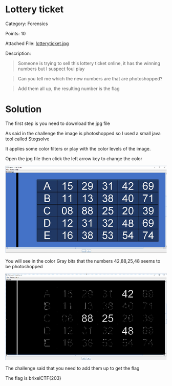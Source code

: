 # Lottery ticket

Category: Forensics

Points: 10

Attached FIle: [lotteryticket.jpg](files/lotteryticket.jpg)

Description:

> Someone is trying to sell this lottery ticket online, it has the winning numbers but I suspect foul play

> Can you tell me which the new numbers are that are photoshopped?

> Add them all up, the resulting number is the flag

# Solution

The first step is you need to download the jpg file

As said in the challenge the image is photoshopped so I used a small java tool called Stegsolve

It applies some color filters or play with the color levels of the image.

Open the jpg file then click the left arrow key to change the color

![stegsolve](files/stegsolve.PNG)

You will see in the color Gray bits that the numbers 42,88,25,48 seems to be photoshopped

![graybits](files/graybits.PNG)

The challenge said that you need to add them up to get the flag

The flag is brixelCTF{203}
